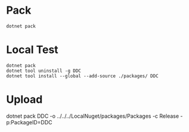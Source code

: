 # Pack
```
dotnet pack

```
# Local Test
```
dotnet pack
dotnet tool uninstall -g DDC
dotnet tool install --global --add-source ./packages/ DDC

```
# Upload 
dotnet pack DDC -o ../../../LocalNuget/packages/Packages -c Release -p:PackageID=DDC